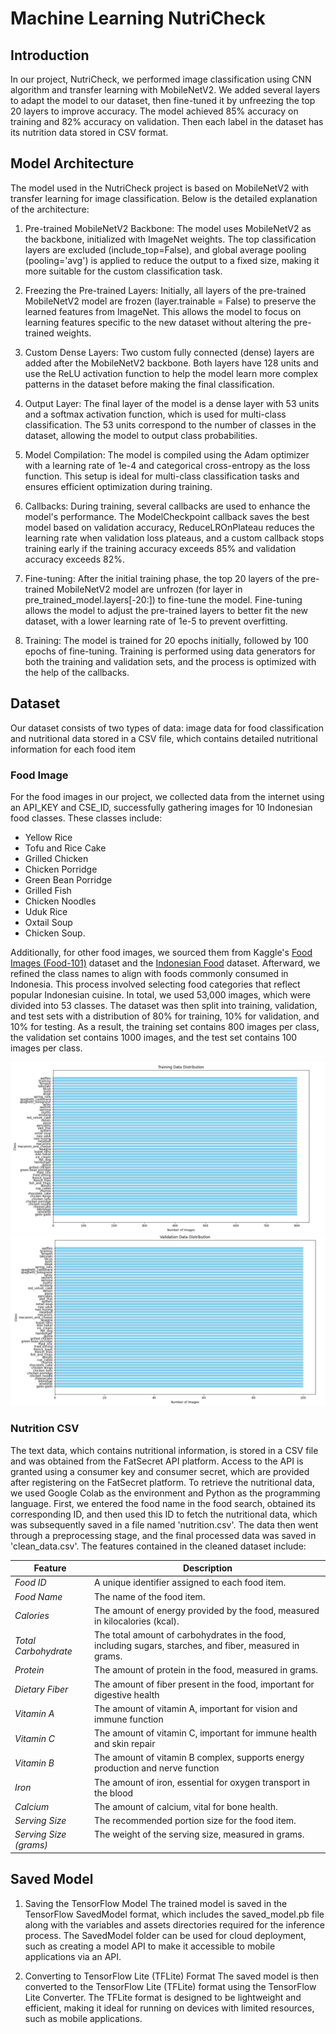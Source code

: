 # Machine Learning NutriCheck

## Introduction

In our project, NutriCheck, we performed image classification using CNN algorithm and transfer learning with MobileNetV2. We added several layers to adapt the model to our dataset, then fine-tuned it by unfreezing the top 20 layers to improve accuracy. The model achieved 85% accuracy on training and 82% accuracy on validation. Then each label in the dataset has its nutrition data stored in CSV format.

## Model Architecture
The model used in the NutriCheck project is based on MobileNetV2 with transfer learning for image classification. Below is the detailed explanation of the architecture:

1. Pre-trained MobileNetV2 Backbone:
The model uses MobileNetV2 as the backbone, initialized with ImageNet weights. The top classification layers are excluded (include_top=False), and global average pooling (pooling='avg') is applied to reduce the output to a fixed size, making it more suitable for the custom classification task.

2. Freezing the Pre-trained Layers:
Initially, all layers of the pre-trained MobileNetV2 model are frozen (layer.trainable = False) to preserve the learned features from ImageNet. This allows the model to focus on learning features specific to the new dataset without altering the pre-trained weights.

3. Custom Dense Layers:
Two custom fully connected (dense) layers are added after the MobileNetV2 backbone. Both layers have 128 units and use the ReLU activation function to help the model learn more complex patterns in the dataset before making the final classification.

4. Output Layer:
The final layer of the model is a dense layer with 53 units and a softmax activation function, which is used for multi-class classification. The 53 units correspond to the number of classes in the dataset, allowing the model to output class probabilities.

5. Model Compilation:
The model is compiled using the Adam optimizer with a learning rate of 1e-4 and categorical cross-entropy as the loss function. This setup is ideal for multi-class classification tasks and ensures efficient optimization during training.

6. Callbacks:
During training, several callbacks are used to enhance the model's performance. The ModelCheckpoint callback saves the best model based on validation accuracy, ReduceLROnPlateau reduces the learning rate when validation loss plateaus, and a custom callback stops training early if the training accuracy exceeds 85% and validation accuracy exceeds 82%.

7. Fine-tuning:
After the initial training phase, the top 20 layers of the pre-trained MobileNetV2 model are unfrozen (for layer in pre_trained_model.layers[-20:]) to fine-tune the model. Fine-tuning allows the model to adjust the pre-trained layers to better fit the new dataset, with a lower learning rate of 1e-5 to prevent overfitting.

8. Training:
The model is trained for 20 epochs initially, followed by 100 epochs of fine-tuning. Training is performed using data generators for both the training and validation sets, and the process is optimized with the help of the callbacks.

## Dataset
Our dataset consists of two types of data: image data for food classification and nutritional data stored in a CSV file, which contains detailed nutritional information for each food item
### Food Image
For the food images in our project, we collected data from the internet using an API_KEY and CSE_ID, successfully gathering images for 10 Indonesian food classes. These classes include: 
* Yellow Rice
* Tofu and Rice Cake
* Grilled Chicken
* Chicken Porridge
* Green Bean Porridge
* Grilled Fish
* Chicken Noodles
* Uduk Rice
* Oxtail Soup
* Chicken Soup. 

Additionally, for other food images, we sourced them from Kaggle's [Food Images (Food-101)](https://www.kaggle.com/datasets/kmader/food41) dataset and the [Indonesian Food](https://www.kaggle.com/datasets/theresalusiana/indonesian-food) dataset. Afterward, we refined the class names to align with foods commonly consumed in Indonesia. This process involved selecting food categories that reflect popular Indonesian cuisine. In total, we used 53,000 images, which were divided into 53 classes. The dataset was then split into training, validation, and test sets with a distribution of 80% for training, 10% for validation, and 10% for testing. As a result, the training set contains 800 images per class, the validation set contains 1000 images, and the test set contains 100 images per class.

![Distribusi Data Pelatihan](/assets/Training%20Distribution.png)
![Distribusi Data Validasi](/assets/Validation%20Distribution.png)


### Nutrition CSV
The text data, which contains nutritional information, is stored in a CSV file and was obtained from the FatSecret API platform. Access to the API is granted using a consumer key and consumer secret, which are provided after registering on the FatSecret platform. To retrieve the nutritional data, we used Google Colab as the environment and Python as the programming language. First, we entered the food name in the food search, obtained its corresponding ID, and then used this ID to fetch the nutritional data, which was subsequently saved in a file named 'nutrition.csv'. The data then went through a preprocessing stage, and the final processed data was saved in 'clean_data.csv'. The features contained in the cleaned dataset include:

| Feature              | Description                                                                                      |
|----------------------|--------------------------------------------------------------------------------------------------|
| *Food ID*          | A unique identifier assigned to each food item.                                                   |
| *Food Name*        | The name of the food item.                                                                        |
| *Calories*         | The amount of energy provided by the food, measured in kilocalories (kcal).                      |
| *Total Carbohydrate* | The total amount of carbohydrates in the food, including sugars, starches, and fiber, measured in grams. |
| *Protein*          | The amount of protein in the food, measured in grams.                                             |
| *Dietary Fiber*    | The amount of fiber present in the food, important for digestive health
| *Vitamin A*        | The amount of vitamin A, important for vision and immune function
| *Vitamin C*        | The amount of vitamin C, important for immune health and skin repair
| *Vitamin B*        | The amount of vitamin B complex, supports energy production and nerve function |
| *Iron*             | The amount of iron, essential for oxygen transport in the blood
| *Calcium*          | The amount of calcium, vital for bone health.                       |
| *Serving Size*     | The recommended portion size for the food item.                                                   |
| *Serving Size (grams)* | The weight of the serving size, measured in grams.                                              |

## Saved Model
1. Saving the TensorFlow Model
The trained model is saved in the TensorFlow SavedModel format, which includes the saved_model.pb file along with the variables and assets directories required for the inference process. The SavedModel folder can be used for cloud deployment, such as creating a model API to make it accessible to mobile applications via an API.

2. Converting to TensorFlow Lite (TFLite) Format
The saved model is then converted to the TensorFlow Lite (TFLite) format using the TensorFlow Lite Converter. The TFLite format is designed to be lightweight and efficient, making it ideal for running on devices with limited resources, such as mobile applications.